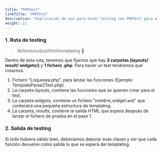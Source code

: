 ```yaml
---
title: "PHPUnit"
linkTitle: "PHPUnit"
description: "Explicación de uso para hacer testing con PHPUnit para el framework."
weight: 21
---
```


### 1. Ruta de testing

> lib/tests/output/html/templating :file_folder:

Dentro de esta ruta, tenemos que fijarnos que hay **3 carpetas (layouts/  result/ widgets/)** y **1 fichero .php**. Para hacer un test tendremos que crearnos:

1. Fichero "Loquesea.php", para lanzar las funciones (Ejemplo: TemplateParse2Test.php)
2. La carpeta _layouts_, contiene las funciones que se quieren crear para el test.
3. La carpeta _widgets_, contiene un fichero "nombre_widget.wid" que contendrá una pequeña estructura de templating.
4. La carpeta, _results_, contiene la salida HTML que espera después de lanzar el fichero de prueba en el paso 1.

### 2. Salida de testing

Si todo hubiera salido bien, deberíamos depurar esas clases y ver que cada función devuelve como salida lo que se espera del templating.
